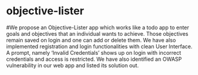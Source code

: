 # objective-lister
#We propose an Objective-Lister app which works like a todo app to enter goals and objectives that an individual wants to achieve. Those objectives remain saved on login and one can add or delete them. We have also implemented registration and login functionalities with clean User Interface. A prompt, namely ‘Invalid Credentials’ shows up on login with incorrect credentials and access is restricted. We have also identified an OWASP vulnerability in our web app and listed its solution out.
